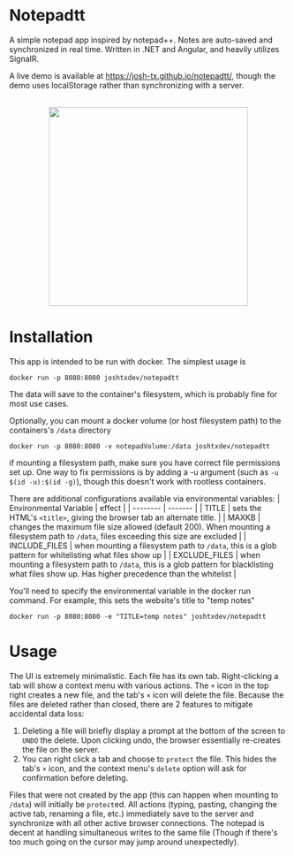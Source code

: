 # Notepadtt

A simple notepad app inspired by notepad++. Notes are auto-saved and synchronized in real time. Written in .NET and Angular, and heavily utilizes SignalR. 

A live demo is available at https://josh-tx.github.io/notepadtt/, though the demo uses localStorage rather than synchronizing with a server. 

<p align="center">
  <br>
    <img src="UI/screenshot.png" height="360"/>
  <br>
</p>

# Installation

This app is intended to be run with docker. The simplest usage is
```
docker run -p 8080:8080 joshtxdev/notepadtt
```
The data will save to the container's filesystem, which is probably fine for most use cases. 

Optionally, you can mount a docker volume (or host filesystem path) to the containers's `/data` directory
```
docker run -p 8080:8080 -v notepadVolume:/data joshtxdev/notepadtt
```
if mounting a filesystem path, make sure you have correct file permissions set up. One way to fix permissions is by adding a -u argument (such as `-u $(id -u):$(id -g)`), though this doesn't work with rootless containers. 

There are additional configurations available via environmental variables:
| Environmental Variable | effect |
| -------- | ------- |
| TITLE |  sets the HTML's `<title>`, giving the browser tab an alternate title. |
| MAXKB | changes the maximum file size allowed (default 200). When mounting a filesystem path to `/data`, files exceeding this size are excluded |
| INCLUDE_FILES | when mounting a filesystem path to `/data`, this is a glob pattern for whitelisting what files show up |
| EXCLUDE_FILES | when mounting a filesystem path to `/data`, this is a glob pattern for blacklisting what files show up. Has higher precedence than the whitelist |

You'll need to specify the environmental variable in the docker run command. For example, this sets the website's title to "temp notes"

```
docker run -p 8080:8080 -e "TITLE=temp notes" joshtxdev/notepadtt
```

# Usage

The UI is extremely minimalistic. Each file has its own tab. Right-clicking a tab will show a context menu with various actions. The `+` icon in the top right creates a new file, and the tab's `×` icon will delete the file. Because the files are deleted rather than closed, there are 2 features to mitigate accidental data loss:

1. Deleting a file will briefly display a prompt at the bottom of the screen to `UNDO` the delete. Upon clicking undo, the browser essentially re-creates the file on the server. 
2. You can right click a tab and choose to `protect` the file. This hides the tab's `×` icon, and the context menu's `delete` option will ask for confirmation before deleting. 

Files that were not created by the app (this can happen when mounting to `/data`) will initially be `protect`ed.
All actions (typing, pasting, changing the active tab, renaming a file, etc.) immediately save to the server and synchronize with all other active browser connections. The notepad is decent at handling simultaneous writes to the same file (Though if there's too much going on the cursor may jump around unexpectedly).

